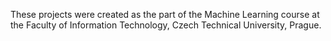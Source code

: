 These projects were created as the part of the Machine Learning course at the Faculty of Information Technology, Czech Technical University, Prague.
